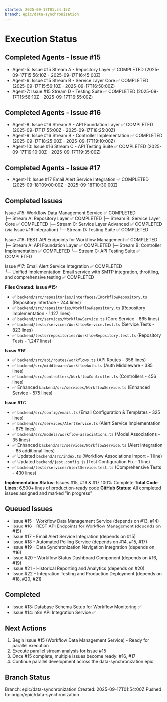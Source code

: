 ```yaml
---
started: 2025-09-17T01:54:15Z
branch: epic/data-synchronization
---
```


# Execution Status

## Completed Agents - Issue #15
- Agent-5: Issue #15 Stream A - Repository Layer ✅ COMPLETED (2025-09-17T15:56:10Z - 2025-09-17T16:45:00Z)
- Agent-6: Issue #15 Stream B - Service Layer Core ✅ COMPLETED (2025-09-17T15:56:10Z - 2025-09-17T16:50:00Z) 
- Agent-7: Issue #15 Stream D - Testing Suite ✅ COMPLETED (2025-09-17T15:56:10Z - 2025-09-17T16:55:00Z)

## Completed Agents - Issue #16
- Agent-8: Issue #16 Stream A - API Foundation Layer ✅ COMPLETED (2025-09-17T17:55:00Z - 2025-09-17T18:25:00Z)
- Agent-9: Issue #16 Stream B - Controller Implementation ✅ COMPLETED (2025-09-17T18:25:00Z - 2025-09-17T19:10:00Z) 
- Agent-10: Issue #16 Stream C - API Testing Suite ✅ COMPLETED (2025-09-17T19:10:00Z - 2025-09-17T19:35:00Z)

## Completed Agents - Issue #17
- Agent-11: Issue #17 Email Alert Service Integration ✅ COMPLETED (2025-09-18T09:00:00Z - 2025-09-18T10:30:00Z)

## Completed Issues
Issue #15: Workflow Data Management Service ✅ COMPLETED  
  ├─ Stream A: Repository Layer ✅ COMPLETED
  ├─ Stream B: Service Layer Core ✅ COMPLETED
  ├─ Stream C: Service Layer Advanced ✅ COMPLETED (via Issue #16 integration)
  └─ Stream D: Testing Suite ✅ COMPLETED

Issue #16: REST API Endpoints for Workflow Management ✅ COMPLETED  
  ├─ Stream A: API Foundation Layer ✅ COMPLETED
  ├─ Stream B: Controller Implementation ✅ COMPLETED
  └─ Stream C: API Testing Suite ✅ COMPLETED

Issue #17: Email Alert Service Integration ✅ COMPLETED  
  └─ Unified Implementation: Email service with SMTP integration, throttling, and comprehensive testing ✅ COMPLETED

**Files Created:**
**Issue #15:**
- ✅ `backend/src/repositories/interfaces/IWorkflowRepository.ts` (Repository Interface - 244 lines)
- ✅ `backend/src/repositories/WorkflowRepository.ts` (Repository Implementation - 1,127 lines)
- ✅ `backend/src/services/WorkflowService.ts` (Core Service - 865 lines)
- ✅ `backend/tests/services/WorkflowService.test.ts` (Service Tests - 823 lines)
- ✅ `backend/tests/repositories/WorkflowRepository.test.ts` (Repository Tests - 1,247 lines)

**Issue #16:**
- ✅ `backend/src/api/routes/workflows.ts` (API Routes - 356 lines)
- ✅ `backend/src/middleware/workflowAuth.ts` (Auth Middleware - 385 lines)
- ✅ `backend/src/controllers/WorkflowController.ts` (Controllers - 456 lines)
- ✅ Enhanced `backend/src/services/WorkflowService.ts` (Enhanced Service - 575 lines)

**Issue #17:**
- ✅ `backend/src/config/email.ts` (Email Configuration & Templates - 325 lines)
- ✅ `backend/src/services/AlertService.ts` (Alert Service Implementation - 675 lines)
- ✅ `backend/src/models/workflow-associations.ts` (Model Associations - 35 lines)
- ✅ Enhanced `backend/src/services/WorkflowService.ts` (Alert Integration - 85 additional lines)
- ✅ Updated `backend/src/index.ts` (Workflow Associations Import - 1 line)
- ✅ Updated `backend/jest.config.js` (Test Configuration Fix - 1 line)
- ✅ `backend/tests/services/AlertService.test.ts` (Comprehensive Tests - 430 lines)

**Implementation Status:** Issues #15, #16 & #17 100% Complete
**Total Code Lines:** 6,500+ lines of production-ready code
**GitHub Status:** All completed issues assigned and marked "in progress"

## Queued Issues
- Issue #15 - Workflow Data Management Service (depends on #13, #14)
- Issue #16 - REST API Endpoints for Workflow Management (depends on #15)
- Issue #17 - Email Alert Service Integration (depends on #15)
- Issue #18 - Automated Polling Service (depends on #14, #15, #17)
- Issue #19 - Data Synchronization Navigation Integration (depends on #16)
- Issue #20 - Workflow Status Dashboard Component (depends on #16, #19)
- Issue #21 - Historical Reporting and Analytics (depends on #20)
- Issue #22 - Integration Testing and Production Deployment (depends on #18, #20, #21)

## Completed
- Issue #13: Database Schema Setup for Workflow Monitoring ✅
- Issue #14: n8n API Integration Service ✅

## Next Actions
1. Begin Issue #15 (Workflow Data Management Service) - Ready for parallel execution
2. Execute parallel stream analysis for Issue #15
3. Once #15 complete, multiple issues become ready: #16, #17
4. Continue parallel development across the data-synchronization epic

## Branch Status
Branch: epic/data-synchronization
Created: 2025-09-17T01:54:00Z
Pushed to: origin/epic/data-synchronization